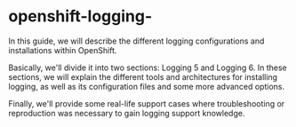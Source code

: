 # openshift-logging-

In this guide, we will describe the different logging configurations and installations within OpenShift. 

Basically, we'll divide it into two sections: Logging 5 and Logging 6. In these sections, we will explain the different tools and architectures for installing logging, as well as its configuration files and some more advanced options.

Finally, we'll provide some real-life support cases where troubleshooting or reproduction was necessary to gain logging support knowledge.
